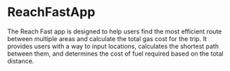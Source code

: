 # ReachFastApp
The Reach Fast app is designed to help users find the most efficient route between multiple areas and calculate the total gas cost for the trip. It provides users with a way to input locations, calculates the shortest path between them, and determines the cost of fuel required based on the total distance.
